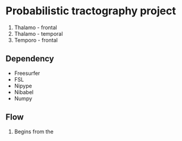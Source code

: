 # Probabilistic tractography project

1. Thalamo - frontal
2. Thalamo - temporal
3. Temporo - frontal


## Dependency

- Freesurfer
- FSL
- Nipype
- Nibabel
- Numpy


## Flow

1. Begins from the 

